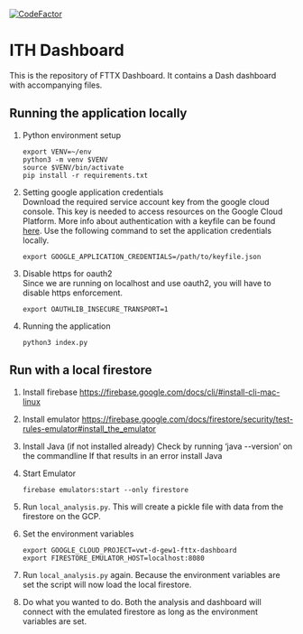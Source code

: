 [![CodeFactor](https://www.codefactor.io/repository/github/vwt-digital/fttx-dashboard/badge)](https://www.codefactor.io/repository/github/vwt-digital/fttx-dashboard)
# ITH Dashboard

This is the repository of FTTX Dashboard. It contains a Dash dashboard with accompanying files.

## Running the application locally

1. Python environment setup
    ```
    export VENV=~/env
    python3 -m venv $VENV
    source $VENV/bin/activate
    pip install -r requirements.txt
    ```

2. Setting google application credentials  
Download the required service account key from the google cloud console. This key is needed to access resources on the Google Cloud Platform. More info about authentication with a keyfile can be found [here](https://cloud.google.com/docs/authentication/getting-started). Use the following command to set the application credentials locally.

    ```
    export GOOGLE_APPLICATION_CREDENTIALS=/path/to/keyfile.json
    ```

3. Disable https for oauth2  
Since we are running on localhost and use oauth2, you will have to disable https enforcement.
    
    ```
    export OAUTHLIB_INSECURE_TRANSPORT=1
    ```

4. Running the application
    ```
    python3 index.py
    ```

## Run with a local firestore

1. Install firebase
https://firebase.google.com/docs/cli/#install-cli-mac-linux

2. Install emulator
https://firebase.google.com/docs/firestore/security/test-rules-emulator#install_the_emulator

3. Install Java (if not installed already)
    Check by running ‘java --version’ on the commandline
    If that results in an error install Java

4. Start Emulator
    ```shell script
    firebase emulators:start --only firestore
    ```

5. Run `local_analysis.py`. This will create a pickle file with data from the firestore on the GCP.

6. Set the environment variables
    ```shell script
    export GOOGLE_CLOUD_PROJECT=vwt-d-gew1-fttx-dashboard
    export FIRESTORE_EMULATOR_HOST=localhost:8080
    ```

7. Run `local_analysis.py` again. Because the environment variables are set the script will now load the local firestore.

8. Do what you wanted to do. Both the analysis and dashboard will connect with the emulated firestore as long as the 
environment variables are set.